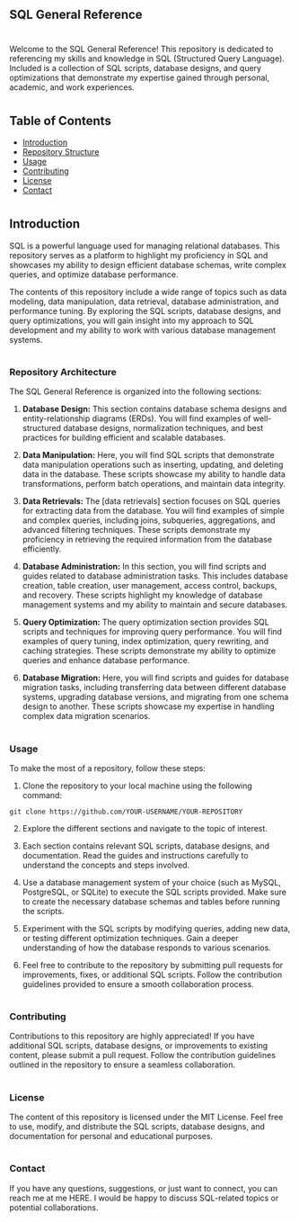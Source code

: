 
## SQL General Reference
#
Welcome to the SQL General Reference! This repository is dedicated to referencing my skills and knowledge in SQL (Structured Query Language). Included is a collection of SQL scripts, database designs, and query optimizations that demonstrate my expertise gained through personal, academic, and work experiences.
#
## Table of Contents
   - <a href="https://github.com/Char-Hunt/special-guide#Introduction">Introduction</a>
   - <a href="https://github.com/Char-Hunt/special-guide#Repository Structure">Repository Structure</a>
   - <a href="https://github.com/Char-Hunt/special-guide#Usage">Usage</a>
   - <a href="https://github.com/Char-Hunt/special-guide#Contributing">Contributing</a>
   - <a href="https://github.com/Char-Hunt/special-guide#License">License</a>
   - <a href="https://github.com/Char-Hunt/special-guide#Contact">Contact</a>
#
## Introduction

SQL is a powerful language used for managing relational databases. This repository serves as a platform to highlight my proficiency in SQL and showcases my ability to design efficient database schemas, write complex queries, and optimize database performance.

The contents of this repository include a wide range of topics such as data modeling, data manipulation, data retrieval, database administration, and performance tuning. By exploring the SQL scripts, database designs, and query optimizations, you will gain insight into my approach to SQL development and my ability to work with various database management systems.
#
### Repository Architecture

The SQL General Reference is organized into the following sections:

  1. **Database Design:** This section contains database schema designs and entity-relationship diagrams (ERDs). You will find examples of well-structured database designs, normalization techniques, and best practices for building efficient and scalable databases.

  2. **Data Manipulation:** Here, you will find SQL scripts that demonstrate data manipulation operations such as inserting, updating, and deleting data in the database. These scripts showcase my ability to handle data transformations, perform batch operations, and maintain data integrity.

  3. **Data Retrievals:** The [data retrievals] section focuses on SQL queries for extracting data from the database. You will find examples of simple and complex queries, including joins, subqueries, aggregations, and advanced filtering techniques. These scripts demonstrate my proficiency in retrieving the required information from the database efficiently.

  4. **Database Administration:** In this section, you will find scripts and guides related to database administration tasks. This includes database creation, table creation, user management, access control, backups, and recovery. These scripts highlight my knowledge of database management systems and my ability to maintain and secure databases.

  5. **Query Optimization:** The query optimization section provides SQL scripts and techniques for improving query performance. You will find examples of query tuning, index optimization, query rewriting, and caching strategies. These scripts demonstrate my ability to optimize queries and enhance database performance.

  6. **Database Migration:** Here, you will find scripts and guides for database migration tasks, including transferring data between different database systems, upgrading database versions, and migrating from one schema design to another. These scripts showcase my expertise in handling complex data migration scenarios.
#
### Usage
To make the most of a repository, follow these steps:

  1. Clone the repository to your local machine using the following command:

    git clone https://github.com/YOUR-USERNAME/YOUR-REPOSITORY

  2. Explore the different sections and navigate to the topic of interest.

  3. Each section contains relevant SQL scripts, database designs, and documentation. Read the guides and instructions carefully to understand the concepts and steps involved.

  4. Use a database management system of your choice (such as MySQL, PostgreSQL, or SQLite) to execute the SQL scripts provided. Make sure to create the necessary database schemas and tables before running the scripts.

  5. Experiment with the SQL scripts by modifying queries, adding new data, or testing different optimization techniques. Gain a deeper understanding of how the database responds to various scenarios.

  6. Feel free to contribute to the repository by submitting pull requests for improvements, fixes, or additional SQL scripts. Follow the contribution guidelines provided to ensure a smooth collaboration process.
#
### Contributing

Contributions to this repository are highly appreciated! If you have additional SQL scripts, database designs, or improvements to existing content, please submit a pull request. Follow the contribution guidelines outlined in the repository to ensure a seamless collaboration.
#
### License

The content of this repository is licensed under the MIT License. Feel free to use, modify, and distribute the SQL scripts, database designs, and documentation for personal and educational purposes.
#
### Contact

If you have any questions, suggestions, or just want to connect, you can reach me at me HERE. I would be happy to discuss SQL-related topics or potential collaborations.
